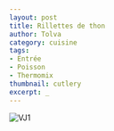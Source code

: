 ```yaml
---
layout: post
title: Rillettes de thon
author: Tolva
category: cuisine
tags:
- Entrée
- Poisson
- Thermomix
thumbnail: cutlery
excerpt: _
---
```

![VJ1](https://farm2.staticflickr.com/1540/26616957275_2a42ca3e2f_b.jpg)
